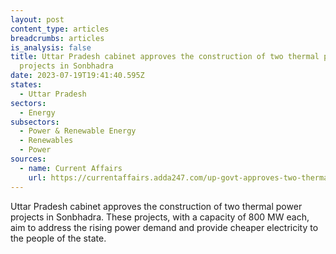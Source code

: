 ```yaml
---
layout: post
content_type: articles
breadcrumbs: articles
is_analysis: false
title: Uttar Pradesh cabinet approves the construction of two thermal power
  projects in Sonbhadra
date: 2023-07-19T19:41:40.595Z
states:
  - Uttar Pradesh
sectors:
  - Energy
subsectors:
  - Power & Renewable Energy
  - Renewables
  - Power
sources:
  - name: Current Affairs
    url: https://currentaffairs.adda247.com/up-govt-approves-two-thermal-power-projects-with-ntpc/
---
```

Uttar Pradesh cabinet approves the construction of two thermal power projects in Sonbhadra. These projects, with a capacity of 800 MW each, aim to address the rising power demand and provide cheaper electricity to the people of the state.